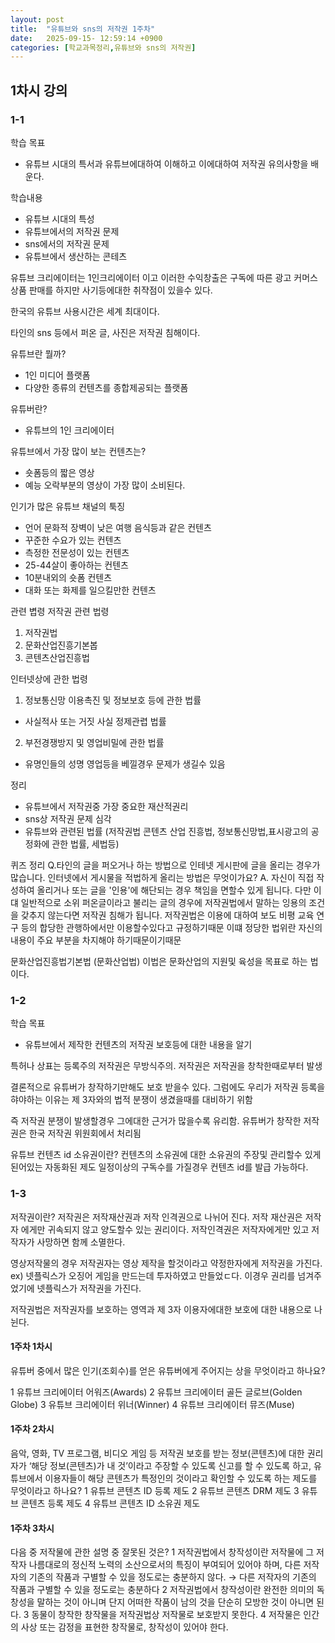 ```yaml
---
layout: post
title:  "유튜브와 sns의 저작권 1주차"
date:   2025-09-15- 12:59:14 +0900
categories: [학교과목정리,유튜브와 sns의 저작권]
---
```

## 1차시 강의

### 1-1

학습 목표 
- 유튜브 시대의 특서과 유튜브에대하여 이해하고 이에대하여 저작권 유의사항을 배운다.

학습내용

- 유튜브 시대의 특성
- 유튜브에서의 저작권 문제
- sns에서의 저작권 문제
- 유튜브에서 생산하는 콘테츠

유튜브 크리에이터는 1인크리에이터 이고 이러한 수익창출은 구독에 따른 광고 커머스 상품 판매를 하지만 사기등에대한 취쟉점이 있을수 있다.

한국의 유튜브 사용시간은 세계 최대이다.

타인의 sns 등에서 퍼온 글, 사진은 저작권 침해이다.

유튜브란 뭘까?
- 1인 미디어 플랫폼
- 다양한 종류의 컨텐츠를 종합제공되는 플랫폼

유튜버란?
- 유튜브의 1인 크리에이터

유튜브에서 가장 많이 보는 컨텐츠는?
- 숏폼등의 짧은 영상
- 예능 오락부분의 영상이 가장 많이 소비된다.

인기가 많은 유튜브 채널의 툭징
- 언어 문화적 장벽이 낮은 여행 음식등과 같은 컨텐츠
- 꾸준한 수요가 있는 컨텐츠
- 측정한 전문성이 있는 컨텐츠
- 25-44살이 좋아하는 컨텐츠
- 10분내외의 숏폼 컨텐츠
- 대화 또는 화제를 일으킬만한 컨텐츠

관련 볍령
저작권 관련 법령
1. 저작권법
2. 문화산업진흥기본봅
3. 콘텐츠산업진흥법

인터넷상에 관한 법령
1. 정보통신망 이용촉진 및 정보보호 등에 관한 법률
- 사실적사 또는 거짓 사실 정제관렵 법률
2. 부전경쟁방지 및 영업비밀에 관한 법률
- 유명인들의 성명 영업등을 베낄경우 문제가 생길수 있음

정리
- 유튜브에서 저작권중 가장 중요한 재산적권리 
- sns상 저작권 문제 심각
- 유튜브와 관련된 법률
(저작권법 콘텐츠 산업 진흥법, 정보통신망법,표시광고의 공정화에 관한 법률, 세법등)

퀴즈 정리
Q.타인의 글을 퍼오거나 하는 방법으로 인테넷 게시판에 글을 올리는 경우가 많습니다. 인터넷에서 게시물을 적법하게 올리는 방법은 무엇이가요?
A. 자신이 직접 작성하여 올리거나 또는 글을 '인용'에 해단되는 경우 책임을 면할수 있게 됩니다.
다만 이댸 일반적으로 소위 퍼온글이라고 불리는 글의 경우에 저작권법에서 말하는 잉용의 조건을 갖추지 않는다면 저작권 침해가 됩니다.
저작권법은 이용에 대하여 보도 비평 교육 연구 등의 합당한 관행하에서만 이용할수있다고 규정하기때문
이떄 정당한 법위란 자신의 내용이 주요 부분을 차지해야 하기때문이기때문

문화산업진흥법기본법 (문화산업법)
이법은 문화산업의 지원및 육성을 목표로 하는 법이다.

### 1-2

학습 목표
- 유튜브에서 제작한 컨텐츠의 저작권 보호등에 대한 내용을 알기

특허나 상표는 등록주의 
저작권은 무방식주의. 
저작권은 저작권을 창착한때로부터 발생

결론적으로 유튜버가 창작하기만해도 보호 받을수 있다.
그럼에도 우리가 저작권 등록을 햐야하는 이유는 제 3자와의 법적 분쟁이 생겼을때를 대비하기 위함

즉 저작권 분쟁이 발생할경우 그에대한 근거가 많을수록 유리함.
유튜버가 창작한 저작권은 한국 저작권 위원회에서 처리됨

유튜브 컨텐츠 id 소유권이란?
컨텐츠의 소유권에 대한 소유권의 주장및 관리할수 있게 된어있는 자동화된 제도
일정이상의 구독수를 가질경우 컨텐츠 id를 발급 가능하다.

### 1-3
저작권이란?
저작권은 저작재산권과 저작 인격권으로 나뉘어 진다.
저작 재산권은 저작자 에게만 귀속되지 않고 양도할수 있는 권리이다.
저작인격권은 저작자에게만 있고 저작자가 사망하면 함께 소멸한다.

영상저작물의 경우 저작권자는 영상 제작을 할것이라고 약정한자에게 저작권을 가진다.
ex) 넷플릭스가 오징어 게임을 만드는데 투자하였고 만들었ㄷ다.
이경우 권리를 넘겨주었기에 넷플릭스가 저작권을 가진다.

저작권법은 저작권자를 보호하는 영역과 제 3자 이용자에대한 보호에 대한 내용으로 나뉜다.



#### 1주차 1차시
유튜버 중에서 많은 인기(조회수)를 얻은 유튜버에게 주어지는 상을 무엇이라고 하나요?
    
1 유튜브 크리에이터 어워즈(Awards)
2 유튜브 크리에이터 골든 글로브(Golden Globe)
3 유튜브 크리에이터 위너(Winner)
4 유튜브 크리에이터 뮤즈(Muse)

#### 1주차 2차시
음악, 영화, TV 프로그램, 비디오 게임 등 저작권 보호를 받는 정보(콘텐츠)에 대한 권리자가 ‘해당 정보(콘텐츠)가 내 것’이라고 주장할 수 있도록 신고를 할 수 있도록 하고, 유튜브에서 이용자들이 해당 콘텐츠가 특정인의 것이라고 확인할 수 있도록 하는 제도를 무엇이라고 하나요?
1 유튜브 콘텐츠 ID 등록 제도
2 유튜브 콘텐츠 DRM 제도
3 유튜브 콘텐츠 등록 제도
4 유튜브 콘텐츠 ID 소유권 제도

#### 1주차 3차시
다음 중 저작물에 관한 설명 중 잘못된 것은?
1 저작권법에서 창작성이란 저작물에 그 저작자 나름대로의 정신적 노력의 소산으로서의 특징이 부여되어 있어야 하며, 다른 저작자의 기존의 작품과 구별할 수 있을 정도로는 충분하지 않다. → 다른 저작자의 기존의 작품과 구별할 수 있을 정도로는 충분하다
2 저작권법에서 창작성이란 완전한 의미의 독창성을 말하는 것이 아니며 단지 어떠한 작품이 남의 것을 단순히 모방한 것이 아니면 된다.
3 동물이 창작한 창작물을 저작권법상 저작물로 보호받지 못한다.
4 저작물은 인간의 사상 또는 감정을 표현한 창작물로, 창작성이 있어야 한다.
